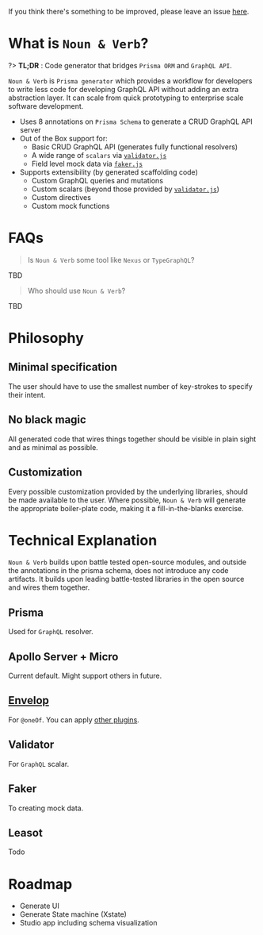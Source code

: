 If you think there's something to be improved, please leave an issue
[here](https://github.com/tufan-io/noun-and-verb-docs).

# What is `Noun & Verb`?

?> **TL;DR** : Code generator that bridges `Prisma ORM` and `GraphQL API`.

`Noun & Verb` is `Prisma generator` which provides a workflow for developers to
write less code for developing GraphQL API without adding an extra abstraction
layer. It can scale from quick prototyping to enterprise scale software
development.

- Uses 8 annotations on `Prisma Schema` to generate a CRUD GraphQL API server
- Out of the Box support for:
  - Basic CRUD GraphQL API (generates fully functional resolvers)
  - A wide range of `scalars` via
    [`validator.js`](https://github.com/validatorjs/validator.js)
  - Field level mock data via [`faker.js`](https://github.com/Marak/Faker.js)
- Supports extensibility (by generated scaffolding code)
  - Custom GraphQL queries and mutations
  - Custom scalars (beyond those provided by
    [`validator.js`](https://github.com/validatorjs/validator.js))
  - Custom directives
  - Custom mock functions

# FAQs

> Is `Noun & Verb` some tool like `Nexus` or `TypeGraphQL`?

TBD

> Who should use `Noun & Verb`?

TBD

# Philosophy

## Minimal specification

The user should have to use the smallest number of key-strokes to specify their
intent.

## No black magic

All generated code that wires things together should be visible in plain sight
and as minimal as possible.

## Customization

Every possible customization provided by the underlying libraries, should be
made available to the user. Where possible, `Noun & Verb` will generate the
appropriate boiler-plate code, making it a fill-in-the-blanks exercise.

# Technical Explanation

`Noun & Verb` builds upon battle tested open-source modules, and outside the
annotations in the prisma schema, does not introduce any code artifacts. It
builds upon leading battle-tested libraries in the open source and wires them
together.

## Prisma

Used for `GraphQL` resolver.

## Apollo Server + Micro

Current default. Might support others in future.

## [Envelop](https://www.envelop.dev)

For `@oneOf`. You can apply [other plugins](https://www.envelop.dev/plugins).

## Validator

For `GraphQL` scalar.

## Faker

To creating mock data.

## Leasot

Todo

# Roadmap

- Generate UI
- Generate State machine (Xstate)
- Studio app including schema visualization
